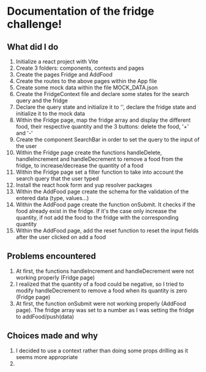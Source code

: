 # Documentation of the fridge challenge!

## What did I do

1. Initialize a react project with Vite
2. Create 3 folders: components, contexts and pages
3. Create the pages Fridge and AddFood
4. Create the routes to the above pages within the App file
5. Create some mock data within the file MOCK_DATA.json
6. Create the FridgeContext file and declare some states for the search query and the fridge
7. Declare the query state and initialize it to '', declare the fridge state and initialize it to the mock data
8. Within the Fridge page, map the fridge array and display the different food, their respective quantity and the 3 buttons: delete the food, '+' and '-'
9. Create the component SearchBar in order to set the query to the input of the user
10. Within the Fridge page create the functions handleDelete, handleIncrement and handleDecrement to remove a food from the fridge, to increase/decrease the quantity of a food
11. Within the Fridge page set a filter function to take into account the search query that the user typed
12. Install the react hook form and yup resolver packages
13. Within the AddFood page create the schema for the validation of the entered data (type, values...)
14. Within the AddFood page create the function onSubmit. It checks if the food already exist in the fridge. If it's the case only increase the quantity, if not add the food to the fridge with the corresponding quantity
15. Within the AddFood page, add the reset function to reset the input fields after the user clicked on add a food

## Problems encountered

1. At first, the functions handleIncrement and handleDecrement were not working properly (Fridge page)
2. I realized that the quantity of a food could be negative, so I tried to modify handleDecrement to remove a food when its quantity is zero (Fridge page)
3. At first, the function onSubmit were not working properly (AddFood page). The fridge array was set to a number as I was setting the fridge to addFood/push(data)

## Choices made and why

1. I decided to use a context rather than doing some props drilling as it seems more appropriate
2.
